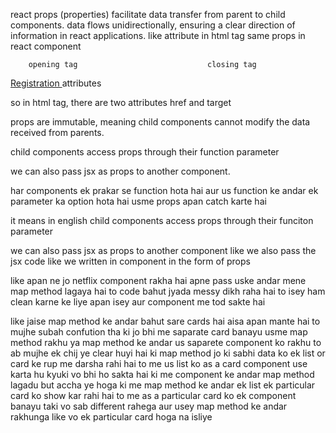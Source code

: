 react props (properties) facilitate data transfer from parent to child components.
data flows unidirectionally, ensuring a clear direction of information in react applications.
like attribute in html tag
same props in react component 


        opening tag                             closing tag
<a href="register" target="_self" >Registration </a>
              attributes

so in html tag, there are two attributes href and target

props are immutable, meaning child components cannot modify the data received from parents.

child components access props through their function parameter

we can also pass jsx as props to another component.

har components ek prakar se function hota hai aur us function ke andar ek parameter ka option hota hai usme props apan catch karte hai  

it means in english child components access props through their funciton parameter 

we can also pass jsx as props to another component like we also pass the jsx code like we written in component in the form of props

like apan ne jo netflix component rakha hai apne pass uske andar mene map method lagaya hai to code bahut jyada messy dikh raha hai to isey ham clean karne ke liye apan isey aur component me tod sakte hai 

like jaise map method ke andar bahut sare cards hai aisa apan mante hai to mujhe subah confution tha ki jo bhi me saparate card banayu usme map method rakhu ya map method ke andar us saparete component ko rakhu to ab mujhe ek chij ye clear huyi hai ki map method jo ki sabhi data ko ek list or card ke rup me darsha rahi hai to me us list ko as a card component use karta hu kyuki vo bhi ho sakta hai ki me component ke andar map method lagadu but accha ye hoga ki me map method ke andar ek list ek particular card ko show kar rahi hai to me as a particular card ko ek component banayu taki vo sab different rahega aur usey map method ke andar rakhunga like vo ek particular card hoga na isliye 
